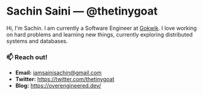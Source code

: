 # Sachin Saini — @thetinygoat
Hi, I'm Sachin. I am currently a Software Engineer at [Gokwik](https://www.gokwik.co/). I love working on hard problems and learning new things, currently exploring distributed systems and databases.


### 📫 Reach out!
- **Email:** iamsainisachin@gmail.com
- **Twitter:** https://twitter.com/thetinygoat
- **Blog:** https://overengineered.dev/
